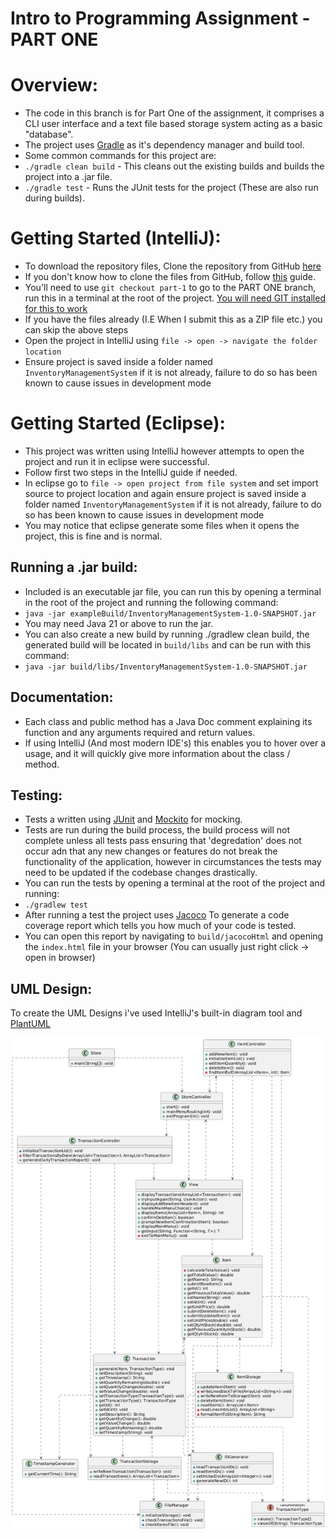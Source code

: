 # Intro to Programming Assignment - PART ONE

# Overview:
- The code in this branch is for Part One of the assignment, it comprises a CLI user interface and a text file
  based storage system acting as a basic "database".
- The project uses [Gradle](https://gradle.org/) as it's dependency manager and build tool.
- Some common commands for this project are:
- ```./gradle clean build``` - This cleans out the existing builds and builds the project into a .jar file.
- ```./gradle test``` - Runs the JUnit tests for the project (These are also run during builds).

# Getting Started (IntelliJ):

- To download the repository files, Clone the repository from GitHub [here](https://github.com/0xKona/I2PAssignmentv2)
- If you don't know how to clone the files from GitHub, follow [this](https://docs.github.com/en/repositories/creating-and-managing-repositories/cloning-a-repository) guide.
- You'll need to use `git checkout part-1` to go to the PART ONE branch, run this in a terminal at the root of the project. [You will need GIT installed for this to work](https://git-scm.com/book/en/v2/Getting-Started-Installing-Git)
- If you have the files already (I.E When I submit this as a ZIP file etc.) you can skip the above steps
- Open the project in IntelliJ using `file -> open -> navigate the folder location`
- Ensure project is saved inside a folder named `InventoryManagementSystem` if it is not already, failure to do so has been known to cause issues in development mode


# Getting Started (Eclipse):

- This project was written using IntelliJ however attempts to open the project and run it in eclipse were successful.
- Follow first two steps in the IntelliJ guide if needed.
- In eclipse go to `file -> open project from file system`  and set import source to project location and again ensure project is saved inside a folder named `InventoryManagementSystem` if it is not already, failure to do so has been known to cause issues in development mode
- You may notice that eclipse generate some files when it opens the project, this is fine and is normal.




## Running a .jar build:

- Included is an executable jar file, you can run this by opening a terminal in the root of the project and running the following command:
- ```java -jar exampleBuild/InventoryManagementSystem-1.0-SNAPSHOT.jar```
- You may need Java 21 or above to run the jar.
- You can also create a new build by running ./gradlew clean build, the generated build will be located in `build/libs` and can be run with this command:
- ```java -jar build/libs/InventoryManagementSystem-1.0-SNAPSHOT.jar```

## Documentation:
- Each class and public method has a Java Doc comment explaining its function and any arguments required and return values.
- If using IntelliJ (And most modern IDE's) this enables you to hover over a usage, and it will quickly give more information about the class / method.

## Testing:
- Tests a written using [JUnit](https://junit.org/junit5/) and [Mockito](https://site.mockito.org/) for mocking.
- Tests are run during the build process, the build process will not complete unless all tests pass ensuring that 'degredation' does not occur adn that any new changes or features do not break the functionality of the application, however in circumstances the tests may need to be updated if the codebase changes drastically.
- You can run the tests by opening a terminal at the root of the project and running:
- ```./gradlew test```
- After running a test the project uses [Jacoco](https://github.com/jacoco/jacoco) To generate a code coverage report which tells you how much of your code is tested.
- You can open this report by navigating to `build/jacocoHtml` and opening the `index.html` file in your browser (You can usually just right click -> open in browser)

## UML Design:

To create the UML Designs i've used IntelliJ's built-in diagram tool and [PlantUML](https://www.plantuml.com/plantuml/uml/SyfFKj2rKt3CoKnELR1Io4ZDoSa700003)

![UML Diagram](UML-Diagrams/UML-Diagram.png)